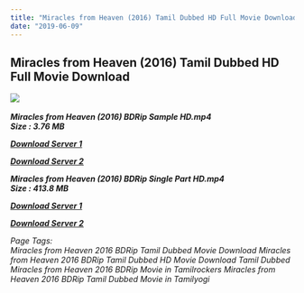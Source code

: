 ```yaml
---
title: "Miracles from Heaven (2016) Tamil Dubbed HD Full Movie Download"
date: "2019-06-09"
---
```


## Miracles from Heaven (2016) Tamil Dubbed HD Full Movie Download

![](https://images.moviebuff.com/e5b8ab9c-9855-472e-8be3-7783da35fc65?w=1000) 

_**Miracles from Heaven (2016) BDRip Sample HD.mp4  
Size : 3.76 MB**_

[_**Download Server 1**_](http://du1.wetransfer.vip/files/Tamil{c159298fb141cbadc7232f68964181f47c3dba5abf1fc31c2462b14f0846cd70}20Dubbed{c159298fb141cbadc7232f68964181f47c3dba5abf1fc31c2462b14f0846cd70}20Movies/Tamil{c159298fb141cbadc7232f68964181f47c3dba5abf1fc31c2462b14f0846cd70}20Recent{c159298fb141cbadc7232f68964181f47c3dba5abf1fc31c2462b14f0846cd70}20Dubbed{c159298fb141cbadc7232f68964181f47c3dba5abf1fc31c2462b14f0846cd70}20Movies/Miracles{c159298fb141cbadc7232f68964181f47c3dba5abf1fc31c2462b14f0846cd70}20from{c159298fb141cbadc7232f68964181f47c3dba5abf1fc31c2462b14f0846cd70}20Heaven{c159298fb141cbadc7232f68964181f47c3dba5abf1fc31c2462b14f0846cd70}20(2016)/Miracles{c159298fb141cbadc7232f68964181f47c3dba5abf1fc31c2462b14f0846cd70}20from{c159298fb141cbadc7232f68964181f47c3dba5abf1fc31c2462b14f0846cd70}20Heaven{c159298fb141cbadc7232f68964181f47c3dba5abf1fc31c2462b14f0846cd70}20(2016){c159298fb141cbadc7232f68964181f47c3dba5abf1fc31c2462b14f0846cd70}20BDRip/Miracles{c159298fb141cbadc7232f68964181f47c3dba5abf1fc31c2462b14f0846cd70}20from{c159298fb141cbadc7232f68964181f47c3dba5abf1fc31c2462b14f0846cd70}20Heaven{c159298fb141cbadc7232f68964181f47c3dba5abf1fc31c2462b14f0846cd70}20(2016){c159298fb141cbadc7232f68964181f47c3dba5abf1fc31c2462b14f0846cd70}20BDRip{c159298fb141cbadc7232f68964181f47c3dba5abf1fc31c2462b14f0846cd70}20Sample{c159298fb141cbadc7232f68964181f47c3dba5abf1fc31c2462b14f0846cd70}20HD.mp4)

[_**Download Server 2**_](http://du1.wetransfer.vip/files/Tamil{c159298fb141cbadc7232f68964181f47c3dba5abf1fc31c2462b14f0846cd70}20Dubbed{c159298fb141cbadc7232f68964181f47c3dba5abf1fc31c2462b14f0846cd70}20Movies/Tamil{c159298fb141cbadc7232f68964181f47c3dba5abf1fc31c2462b14f0846cd70}20Recent{c159298fb141cbadc7232f68964181f47c3dba5abf1fc31c2462b14f0846cd70}20Dubbed{c159298fb141cbadc7232f68964181f47c3dba5abf1fc31c2462b14f0846cd70}20Movies/Miracles{c159298fb141cbadc7232f68964181f47c3dba5abf1fc31c2462b14f0846cd70}20from{c159298fb141cbadc7232f68964181f47c3dba5abf1fc31c2462b14f0846cd70}20Heaven{c159298fb141cbadc7232f68964181f47c3dba5abf1fc31c2462b14f0846cd70}20(2016)/Miracles{c159298fb141cbadc7232f68964181f47c3dba5abf1fc31c2462b14f0846cd70}20from{c159298fb141cbadc7232f68964181f47c3dba5abf1fc31c2462b14f0846cd70}20Heaven{c159298fb141cbadc7232f68964181f47c3dba5abf1fc31c2462b14f0846cd70}20(2016){c159298fb141cbadc7232f68964181f47c3dba5abf1fc31c2462b14f0846cd70}20BDRip/Miracles{c159298fb141cbadc7232f68964181f47c3dba5abf1fc31c2462b14f0846cd70}20from{c159298fb141cbadc7232f68964181f47c3dba5abf1fc31c2462b14f0846cd70}20Heaven{c159298fb141cbadc7232f68964181f47c3dba5abf1fc31c2462b14f0846cd70}20(2016){c159298fb141cbadc7232f68964181f47c3dba5abf1fc31c2462b14f0846cd70}20BDRip{c159298fb141cbadc7232f68964181f47c3dba5abf1fc31c2462b14f0846cd70}20Sample{c159298fb141cbadc7232f68964181f47c3dba5abf1fc31c2462b14f0846cd70}20HD.mp4)

_**Miracles from Heaven (2016) BDRip Single Part HD.mp4  
Size : 413.8 MB**_

[_**Download Server 1**_](http://du1.wetransfer.vip/files/Tamil{c159298fb141cbadc7232f68964181f47c3dba5abf1fc31c2462b14f0846cd70}20Dubbed{c159298fb141cbadc7232f68964181f47c3dba5abf1fc31c2462b14f0846cd70}20Movies/Tamil{c159298fb141cbadc7232f68964181f47c3dba5abf1fc31c2462b14f0846cd70}20Recent{c159298fb141cbadc7232f68964181f47c3dba5abf1fc31c2462b14f0846cd70}20Dubbed{c159298fb141cbadc7232f68964181f47c3dba5abf1fc31c2462b14f0846cd70}20Movies/Miracles{c159298fb141cbadc7232f68964181f47c3dba5abf1fc31c2462b14f0846cd70}20from{c159298fb141cbadc7232f68964181f47c3dba5abf1fc31c2462b14f0846cd70}20Heaven{c159298fb141cbadc7232f68964181f47c3dba5abf1fc31c2462b14f0846cd70}20(2016)/Miracles{c159298fb141cbadc7232f68964181f47c3dba5abf1fc31c2462b14f0846cd70}20from{c159298fb141cbadc7232f68964181f47c3dba5abf1fc31c2462b14f0846cd70}20Heaven{c159298fb141cbadc7232f68964181f47c3dba5abf1fc31c2462b14f0846cd70}20(2016){c159298fb141cbadc7232f68964181f47c3dba5abf1fc31c2462b14f0846cd70}20BDRip/Miracles{c159298fb141cbadc7232f68964181f47c3dba5abf1fc31c2462b14f0846cd70}20from{c159298fb141cbadc7232f68964181f47c3dba5abf1fc31c2462b14f0846cd70}20Heaven{c159298fb141cbadc7232f68964181f47c3dba5abf1fc31c2462b14f0846cd70}20(2016){c159298fb141cbadc7232f68964181f47c3dba5abf1fc31c2462b14f0846cd70}20BDRip{c159298fb141cbadc7232f68964181f47c3dba5abf1fc31c2462b14f0846cd70}20Single{c159298fb141cbadc7232f68964181f47c3dba5abf1fc31c2462b14f0846cd70}20Part{c159298fb141cbadc7232f68964181f47c3dba5abf1fc31c2462b14f0846cd70}20HD.mp4)

[_**Download Server 2**_](http://du1.wetransfer.vip/files/Tamil{c159298fb141cbadc7232f68964181f47c3dba5abf1fc31c2462b14f0846cd70}20Dubbed{c159298fb141cbadc7232f68964181f47c3dba5abf1fc31c2462b14f0846cd70}20Movies/Tamil{c159298fb141cbadc7232f68964181f47c3dba5abf1fc31c2462b14f0846cd70}20Recent{c159298fb141cbadc7232f68964181f47c3dba5abf1fc31c2462b14f0846cd70}20Dubbed{c159298fb141cbadc7232f68964181f47c3dba5abf1fc31c2462b14f0846cd70}20Movies/Miracles{c159298fb141cbadc7232f68964181f47c3dba5abf1fc31c2462b14f0846cd70}20from{c159298fb141cbadc7232f68964181f47c3dba5abf1fc31c2462b14f0846cd70}20Heaven{c159298fb141cbadc7232f68964181f47c3dba5abf1fc31c2462b14f0846cd70}20(2016)/Miracles{c159298fb141cbadc7232f68964181f47c3dba5abf1fc31c2462b14f0846cd70}20from{c159298fb141cbadc7232f68964181f47c3dba5abf1fc31c2462b14f0846cd70}20Heaven{c159298fb141cbadc7232f68964181f47c3dba5abf1fc31c2462b14f0846cd70}20(2016){c159298fb141cbadc7232f68964181f47c3dba5abf1fc31c2462b14f0846cd70}20BDRip/Miracles{c159298fb141cbadc7232f68964181f47c3dba5abf1fc31c2462b14f0846cd70}20from{c159298fb141cbadc7232f68964181f47c3dba5abf1fc31c2462b14f0846cd70}20Heaven{c159298fb141cbadc7232f68964181f47c3dba5abf1fc31c2462b14f0846cd70}20(2016){c159298fb141cbadc7232f68964181f47c3dba5abf1fc31c2462b14f0846cd70}20BDRip{c159298fb141cbadc7232f68964181f47c3dba5abf1fc31c2462b14f0846cd70}20Single{c159298fb141cbadc7232f68964181f47c3dba5abf1fc31c2462b14f0846cd70}20Part{c159298fb141cbadc7232f68964181f47c3dba5abf1fc31c2462b14f0846cd70}20HD.mp4) 

_Page Tags:  
Miracles from Heaven 2016 BDRip Tamil Dubbed Movie Download Miracles from Heaven 2016 BDRip Tamil Dubbed HD Movie Download Tamil Dubbed Miracles from Heaven 2016 BDRip Movie in Tamilrockers Miracles from Heaven 2016 BDRip Tamil Dubbed Movie in Tamilyogi_
